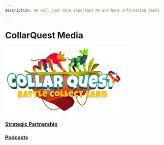 ```yaml
---
description: We will post more important PR and News information about Dog Collar token.
---
```


# CollarQuest Media

![CollarQuest a Metaverse Play2Earn Ecosystem](../../.gitbook/assets/CollarQuest-SM.png)

### [Strategic Partnership](strategic-partnership.md)

### [Podcasts](collar-podcast.md)

